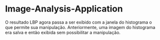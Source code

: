 # Image-Analysis-Application

O resultado LBP agora passa a ser exibido com a janela do histograma o que permite sua manipulação. Anteriormente, uma imagem do histograma era salva e então exibida sem possibilitar a manipulação.
